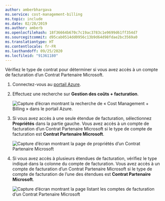 ```yaml
---
author: amberbhargava
ms.service: cost-management-billing
ms.topic: include
ms.date: 02/28/2019
ms.author: amberb
ms.openlocfilehash: 18f36664b670c7c19ac3783c1e9699d61ff354d7
ms.sourcegitcommit: d95cab0514dd0956c13b9d64d98fdae2bc3569a0
ms.translationtype: HT
ms.contentlocale: fr-FR
ms.lasthandoff: 09/25/2020
ms.locfileid: "91361180"
---
```

Vérifiez le type de contrat pour déterminer si vous avez accès à un compte de facturation d’un Contrat Partenaire Microsoft.
 
1. Connectez-vous au [portail Azure](https://portal.azure.com).
 
2. Effectuez une recherche sur **Gestion des coûts + facturation**.
 
   ![Capture d’écran montrant la recherche de « Cost Management + Billing » dans le portail Azure.](./media/billing-check-mpa/search-cmb.png)
 
3. Si vous avez accès à une seule étendue de facturation, sélectionnez **Propriétés** dans la partie gauche. Vous avez accès à un compte de facturation d’un Contrat Partenaire Microsoft si le type de compte de facturation est **Contrat Partenaire Microsoft**.
 
    ![Capture d’écran montrant la page de propriétés d’un Contrat Partenaire Microsoft](./media/billing-check-mpa/mpa-property.png)
 
4. Si vous avez accès à plusieurs étendues de facturation, vérifiez le type indiqué dans la colonne du compte de facturation. Vous avez accès à un compte de facturation d’un Contrat Partenaire Microsoft si le type de compte de facturation de l’une des étendues est **Contrat Partenaire Microsoft**.
 
    ![Capture d’écran montrant la page listant les comptes de facturation d’un Contrat Partenaire Microsoft](./media/billing-check-mpa/mpa-in-the-list.png)
 
